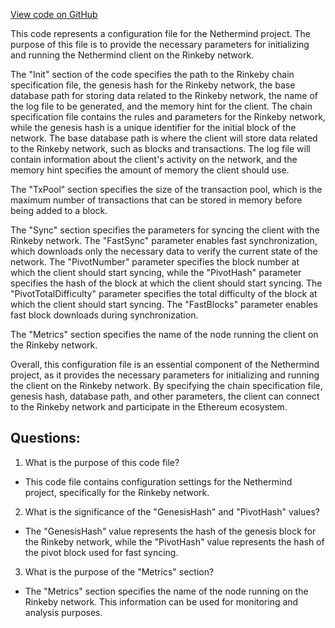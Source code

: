 [View code on GitHub](https://github.com/NethermindEth/nethermind/src/Nethermind/Nethermind.Runner/configs/rinkeby.cfg)

This code represents a configuration file for the Nethermind project. The purpose of this file is to provide the necessary parameters for initializing and running the Nethermind client on the Rinkeby network. 

The "Init" section of the code specifies the path to the Rinkeby chain specification file, the genesis hash for the Rinkeby network, the base database path for storing data related to the Rinkeby network, the name of the log file to be generated, and the memory hint for the client. The chain specification file contains the rules and parameters for the Rinkeby network, while the genesis hash is a unique identifier for the initial block of the network. The base database path is where the client will store data related to the Rinkeby network, such as blocks and transactions. The log file will contain information about the client's activity on the network, and the memory hint specifies the amount of memory the client should use.

The "TxPool" section specifies the size of the transaction pool, which is the maximum number of transactions that can be stored in memory before being added to a block.

The "Sync" section specifies the parameters for syncing the client with the Rinkeby network. The "FastSync" parameter enables fast synchronization, which downloads only the necessary data to verify the current state of the network. The "PivotNumber" parameter specifies the block number at which the client should start syncing, while the "PivotHash" parameter specifies the hash of the block at which the client should start syncing. The "PivotTotalDifficulty" parameter specifies the total difficulty of the block at which the client should start syncing. The "FastBlocks" parameter enables fast block downloads during synchronization.

The "Metrics" section specifies the name of the node running the client on the Rinkeby network.

Overall, this configuration file is an essential component of the Nethermind project, as it provides the necessary parameters for initializing and running the client on the Rinkeby network. By specifying the chain specification file, genesis hash, database path, and other parameters, the client can connect to the Rinkeby network and participate in the Ethereum ecosystem.
## Questions: 
 1. What is the purpose of this code file?
- This code file contains configuration settings for the Nethermind project, specifically for the Rinkeby network.

2. What is the significance of the "GenesisHash" and "PivotHash" values?
- The "GenesisHash" value represents the hash of the genesis block for the Rinkeby network, while the "PivotHash" value represents the hash of the pivot block used for fast syncing.

3. What is the purpose of the "Metrics" section?
- The "Metrics" section specifies the name of the node running on the Rinkeby network. This information can be used for monitoring and analysis purposes.
